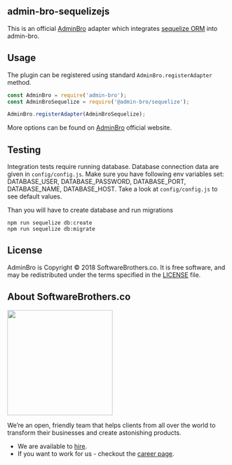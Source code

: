 ## admin-bro-sequelizejs

This is an official [AdminBro](https://github.com/SoftwareBrothers/admin-bro) adapter which integrates [sequelize ORM](http://docs.sequelizejs.com/) into admin-bro.

## Usage

The plugin can be registered using standard `AdminBro.registerAdapter` method.

```javascript
const AdminBro = require('admin-bro');
const AdminBroSequelize = require('@admin-bro/sequelize');

AdminBro.registerAdapter(AdminBroSequelize);
```

More options can be found on [AdminBro](https://github.com/SoftwareBrothers/admin-bro) official website.

## Testing

Integration tests require running database. Database connection data are given in `config/config.js`. Make sure you have following env variables set: DATABASE_USER, DATABASE_PASSWORD, DATABASE_PORT, DATABASE_NAME, DATABASE_HOST. Take a look at `config/config.js` to see default values.

Than you will have to create database and run migrations

```
npm run sequelize db:create
npm run sequelize db:migrate
```

## License

AdminBro is Copyright © 2018 SoftwareBrothers.co. It is free software, and may be redistributed under the terms specified in the [LICENSE](LICENSE) file.

## About SoftwareBrothers.co

<img src="https://softwarebrothers.co/assets/images/software-brothers-logo-full.svg" width=240>

We’re an open, friendly team that helps clients from all over the world to transform their businesses and create astonishing products.

- We are available to [hire](https://softwarebrothers.co/contact).
- If you want to work for us - checkout the [career page](https://softwarebrothers.co/career).
